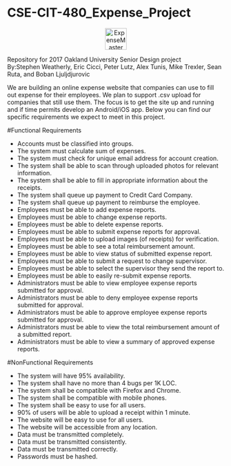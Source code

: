 # CSE-CIT-480_Expense_Project
<p align="center"><img src="https://github.com/smweathe/CSE-CIT-480_Expense_Project/blob/master/images/logo.png" alt="ExpenseMaster" height="50" ></p>
Repository for 2017 Oakland University Senior Design project<br>
By:Stephen Weatherly, Eric Cicci, Peter Lutz, Alex Tunis, Mike Trexler, Sean Ruta, and Boban Ljuljdjurovic

We are building an online expense website that companies can use to fill out expense for their employees. We plan to support .csv upload for companies that still use them. The focus is to get the site up and running and if time permits develop an Android/iOS app. Below you can find our specific requirements we expect to meet in this project.

#Functional Requirements
  * Accounts must be classified into groups.</br>
  * The system must calculate sum of expenses.<br/>
  * The system must check for unique email address for account creation.<br/>
  * The system shall be able to scan through uploaded photos for relevant information.<br/>
  * The system shall be able to fill in appropriate information about the receipts.<br/>
  * The system shall queue up payment to Credit Card Company.<br/>
  * The system shall queue up payment to reimburse the employee.<br/>
  * Employees must be able to add expense reports.<br/>
  * Employees must be able to change expense reports.<br/>
  * Employees must be able to delete expense reports.<br/>
  * Employees must be able to submit expense reports for approval.<br/>
  * Employees must be able to upload images (of receipts) for verification.<br/>
  * Employees must be able to see a total reimbursement amount.<br/>
  * Employees must be able to view status of submitted expense report.<br/>
  * Employees must be able to submit a request to change supervisor.<br/>
  * Employees must be able to select the supervisor they send the report to.<br/>
  * Employees must be able to easily re-submit expense reports.<br/>
  * Administrators must be able to view employee expense reports submitted for approval.<br/>
  * Administrators must be able to deny employee expense reports submitted for approval.<br/>
  * Administrators must be able to approve employee expense reports submitted for approval.<br/>
  * Administrators must be able to view the total reimbursement amount of a submitted report.<br/>
  * Administrators must be able to view a summary of approved expense reports.<br/>

#NonFunctional Requirements
  * The system will have 95% availability.<br/>
  * The system shall have no more than 4 bugs per 1K LOC.<br/>
  * The system shall be compatible with Firefox and Chrome.<br/>
  * The system shall be compatible with mobile phones.<br/>
  * The system shall be easy to use for all users.<br/>
  * 90% of users will be able to upload a receipt within 1 minute.<br/>
  * The website will be easy to use for all users.<br/>
  * The website will be accessible from any location.<br/>
  * Data must be transmitted completely.<br/>
  * Data must be transmitted consistently.<br/>
  * Data must be transmitted correctly.<br/>
  * Passwords must be hashed.<br/>
